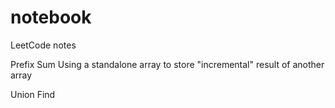 # notebook
LeetCode notes

Prefix Sum
Using a standalone array to store "incremental" result of another array

Union Find
